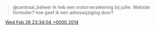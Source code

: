 > @centraal\_beheer Ik heb een motorverzekering bij jullie\. Website formulier? hoe geef ik een adreswijziging door?

<img src="../../media/tweet.ico" width="12" /> [Wed Feb 26 23:34:04 +0000 2014](https://twitter.com/DromerDenker/status/438819283981074433)